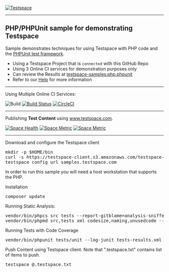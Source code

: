 [![Testspace](https://www.testspace.com/img/Testspace.png)](https://www.testspace.com)

***

## PHP/PHPUnit sample for demonstrating Testspace

Sample demonstrates techniques for using Testspace with PHP code and the [PHPUnit test framework](https://phpunit.de/).

  * Using a Testspace Project that is `connected` with this GitHub Repo
  * Using 3 Online CI services for demonstration purposes only
  * Can review the Results at [testspace-samples:php.phpunit](https://samples.testspace.com/projects/testspace-samples:php.phpunit)
  * Refer to our [Help](https://help.testspace.com/) for more information

***
Using Multiple Online CI Services:

![Build](https://github.com/testspace-samples/php.phpunit/workflows/Build/badge.svg)
[![Build Status](https://travis-ci.org/testspace-samples/php.phpunit.svg?branch=master)](https://travis-ci.org/testspace-samples/php.phpunit)
[![CircleCI](https://circleci.com/gh/testspace-samples/php.phpunit.svg?style=svg)](https://circleci.com/gh/testspace-samples/php.phpunit)

***
Publishing **Test Content** using www.testspace.com.

[![Space Health](https://samples.testspace.com/spaces/788/badge?token=a5b5d2ad4ec3d1e2eefc87cbe8c994342047dad4)](https://samples.testspace.com/spaces/788 "Test Cases")
[![Space Metric](https://samples.testspace.com/spaces/788/metrics/728/badge?token=19e7e9c538ae12e6720cf1487ce7c67520613293)](https://samples.testspace.com/spaces/788/schema/Code%20Coverage "Code Coverage (statements)")
[![Space Metric](https://samples.testspace.com/spaces/788/metrics/729/badge?token=615ea7773881334762ac85f47402bf4f559d67ed)](https://samples.testspace.com/spaces/788/schema/Static%20Analysis "Static Analysis (issues)")

***

Download and configure the Testspace client

<pre>
mkdir -p $HOME/bin
curl -s https://testspace-client.s3.amazonaws.com/testspace-linux.tgz | tar -zxvf- -C $HOME/bin
testspace config url samples.testspace.com
</pre>

In order to run this sample you will need a host workstation that supports the PHP.

Installation
<pre>
composer update
</pre>

Running Static Analysis:

<pre>
vendor/bin/phpcs src tests --report-gitblame=analysis-sniffer-blame.txt --report-checkstyle=analysis-sniffer.xml
vendor/bin/phpmd src,tests xml codesize,naming,unusedcode --reportfile analysis-mess.xml
</pre>

Running Tests with Code Coverage
<pre>
vendor/bin/phpunit tests/unit --log-junit tests-results.xml --coverage-clover coverage.xml
</pre>

Push Content using Testspace client. Note that ".testspace.txt" contains list of items to push.

<pre>
testspace @.testspace.txt
</pre>


